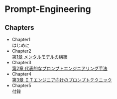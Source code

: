# Prompt-Engineering

## Chapters
- Chapter1  
  はじめに
- Chapter2  
  [第1章 メンタルモデルの構築](./Chapter2.md)
- Chapter3  
  [第2章 代表的なプロンプトエンジニアリング手法](./Chapter3.md)
- Chapter4  
  [第3章 ＩＴエンジニア向けのプロンプトテクニック](./Chapter4.md)
- Chapter5  
  付録
